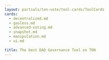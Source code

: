 ```yaml
---
layout: partials/ton-vote/tool-cards/ToolCards
cards:
  - decentralized.md
  - gasless.md
  - advanced-voting.md
  - snapshot.md
  - manipulation.md
  - ui.md
  
title: The best DAO Governance Tool on TON
---
```

